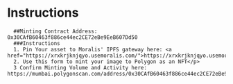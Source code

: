 # Instructions

      ##Minting Contract Address: 0x30CAfB60463f886ce44ec2CE72eBe9EeB607Dd50
      ###Instructions
      1. Pin Your asset to Moralis' IPFS gateway here: <a href="https://xrxkrjknjqyo.usemoralis.com/">https://xrxkrjknjqyo.usemoralis.com/
      2. Use this form to mint your image to Polygon as an NFT</p>
      3 Confirm Minting Volume and Activity here: https://mumbai.polygonscan.com/address/0x30CAfB60463f886ce44ec2CE72eBe9EeB607Dd50
